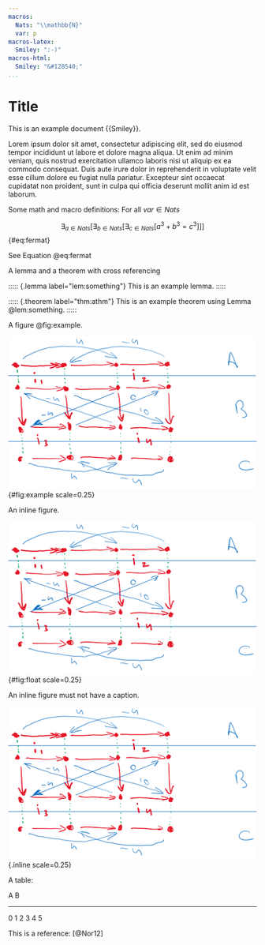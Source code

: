 ```yaml
---
macros:
  Nats: "\\mathbb{N}"
  var: p
macros-latex:
  Smiley: ":-)"
macros-html:
  Smiley: "&#128540;"
...
```


# Title

This is an example document {{Smiley}}.

Lorem ipsum dolor sit amet, consectetur adipiscing elit, sed do eiusmod tempor incididunt ut labore et dolore magna aliqua. Ut enim ad minim veniam, quis nostrud exercitation ullamco laboris nisi ut aliquip ex ea commodo consequat. Duis aute irure dolor in reprehenderit in voluptate velit esse cillum dolore eu fugiat nulla pariatur. Excepteur sint occaecat cupidatat non proident, sunt in culpa qui officia deserunt mollit anim id est laborum.

Some math and macro definitions:
For all ${{var}}\in{{Nats}}$

$$\exists_{a\in{}{{Nats}}}[\exists_{b\in{}{{Nats}}}[\exists_{c\in{}{{Nats}}}[a^3+b^3=c^3]]]$${#eq:fermat}

See Equation @eq:fermat

A lemma and a theorem with cross referencing

::::: {.lemma label="lem:something"}
This is an example lemma.
:::::

::::: {.theorem label="thm:athm"}
This is an example theorem using Lemma @lem:something.
:::::

A figure @fig:example.

![Example Image](figures/example.png){#fig:example scale=0.25}

An inline figure.

![Example Image](figures/example.png){#fig:float scale=0.25}

An inline figure must not have a caption.

![](figures/example.png){.inline scale=0.25}


A table:

 A   B
--- ---
 0   1
 2   3
 4   5

<!-- refer to bib file in the make.ps script call -->
This is a reference: [@Nor12]

<!-- markdownlint-disable-file MD041 MD035 -->